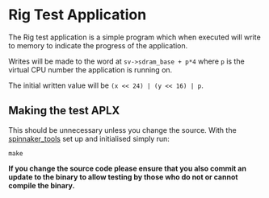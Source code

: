 Rig Test Application
====================

The Rig test application is a simple program which when executed will write to
memory to indicate the progress of the application.

Writes will be made to the word at `sv->sdram_base + p*4` where `p` is the
virtual CPU number the application is running on.

The initial written value will be `(x << 24) | (y << 16) | p`.

Making the test APLX
--------------------

This should be unnecessary unless you change the source.  With the
[spinnaker_tools](https://github.com/SpiNNakerManchester/spinnaker_tools) set
up and initialised simply run:

    make

**If you change the source code please ensure that you also commit an update to
the binary to allow testing by those who do not or cannot compile the binary.**
